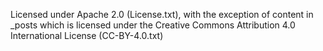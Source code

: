 Licensed under Apache 2.0 (License.txt), with the exception of content in _posts which is licensed under the Creative Commons Attribution 4.0 International License (CC-BY-4.0.txt)
